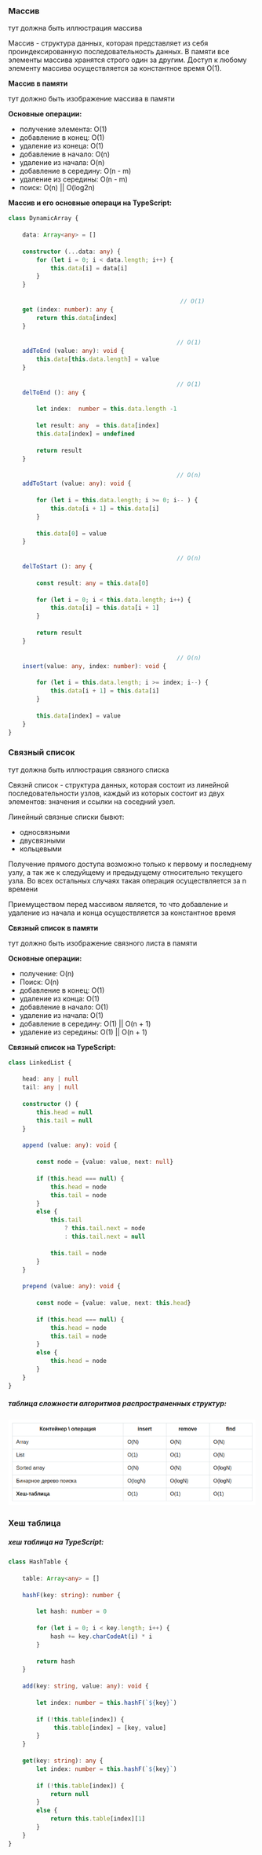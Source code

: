 ### Массив

тут должна быть иллюстрация массива

Массив - структура данных, которая представляет из себя проиндексированную последовательность данных. В памяти все элементы массива хранятся строго один за другим. Доступ к любому элементу массива осуществляется за константное время O(1).

__Массив в памяти__

тут должно быть изображение массива в памяти

__Основные операции:__  

- получение элемента: O(1)
- добавление в конец: O(1)
- удаление из конеца: O(1)
- добавление в начало: O(n)
- удаление из начала: O(n)
- добавление в середину: O(n - m)
- удаление из середины: O(n - m)
- поиск: O(n) || O(log2n)

__Массив и его основные операци на TypeScript:__

```ts
class DynamicArray {

    data: Array<any> = []

    constructor (...data: any) {
        for (let i = 0; i < data.length; i++) {
            this.data[i] = data[i]
        }
    }

                                                 // O(1)
    get (index: number): any {
        return this.data[index]
    }
    
                                                // O(1)
    addToEnd (value: any): void {               
        this.data[this.data.length] = value
    }

                                                // O(1)
    delToEnd (): any {

        let index:  number = this.data.length -1

        let result: any  = this.data[index] 
        this.data[index] = undefined

        return result
    }

                                                // O(n)
    addToStart (value: any): void {

        for (let i = this.data.length; i >= 0; i-- ) {
            this.data[i + 1] = this.data[i]
        }

        this.data[0] = value
    }

                                                // O(n)
    delToStart (): any {

        const result: any = this.data[0]

        for (let i = 0; i < this.data.length; i++) {
            this.data[i] = this.data[i + 1]
        }

        return result
    }

                                                // O(n)
    insert(value: any, index: number): void {

        for (let i = this.data.length; i >= index; i--) {    
            this.data[i + 1] = this.data[i]
        }

        this.data[index] = value
    }
}
```

### Связный список  

тут должна быть иллюстрация связного списка  

Связнй список - структура данных, которая состоит из линейной последовательности узлов, каждый из которых состоит из двух элементов: значения и ссылки на соседний узел. 

Линейный связные списки бывют:  
- односвязными
- двусвязными
- кольцевыми

Получение прямого доступа возможно только к первому и последнему узлу, а так же к следуйщему и предыдущему относительно текущего узла. Во всех остальных случаях такая операция осуществляется за n времени  

Приемуществом перед массивом является, то что добавление и удаление из начала и конца осуществляется за константное время

__Связный список в памяти__  

тут должно быть изображение связного листа в памяти  

__Основные операции:__  
- получение: O(n)
- Поиск: O(n)
- добавление в конец: O(1)
- удаление из конца: O(1)
- добавление в начало: O(1)
- удаление из начала: O(1)
- добавление в середину: O(1) || O(n + 1)
- удаление из середины: O(1) || O(n + 1)

__Связный список на TypeScript:__  
```ts
class LinkedList {

    head: any | null
    tail: any | null 

    constructor () {
        this.head = null
        this.tail = null
    }

    append (value: any): void {

        const node = {value: value, next: null}

        if (this.head === null) {
            this.head = node
            this.tail = node
        }
        else {
            this.tail 
                ? this.tail.next = node 
                : this.tail.next = null 

            this.tail = node
        }
    }

    prepend (value: any): void {

        const node = {value: value, next: this.head}

        if (this.head === null) {
            this.head = node
            this.tail = node    
        }
        else {
            this.head = node    
        }
    }
}
```


##### таблица сложности алгоритмов распространенных структур:

<img src="/assets/structs.png">

### Хеш таблица  

##### хеш таблица на TypeScript:  

```ts
class HashTable {

    table: Array<any> = []

    hashF(key: string): number {

        let hash: number = 0

        for (let i = 0; i < key.length; i++) {
            hash += key.charCodeAt(i) * i 
        }

        return hash
    }

    add(key: string, value: any): void {

        let index: number = this.hashF(`${key}`)

        if (!this.table[index]) {
             this.table[index] = [key, value]
        }
    }

    get(key: string): any {
        let index: number = this.hashF(`${key}`)

        if (!this.table[index]) {
            return null
        }
        else {
            return this.table[index][1]
        }
    }
}
```

